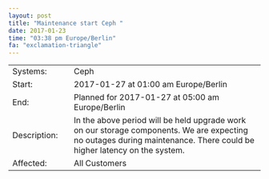 ```yaml
---
layout: post
title: "Maintenance start Ceph "
date: 2017-01-23
time: "03:38 pm Europe/Berlin"
fa: "exclamation-triangle"
---
```


|                   |   |                                                                      |
|-------------------|---|----------------------------------------------------------------------|
| Systems:          |   | Ceph				       |
| Start:            |   | 2017-01-27 at 01:00 am Europe/Berlin                                                  | 
| End:              |   | Planned for 2017-01-27 at 05:00 am Europe/Berlin                               |    
| Description:      |   | In the above period will be held upgrade work on our storage components. We are expecting no outages during maintenance. There could be higher latency on the system.|
| Affected:         |   | All Customers                                                  |

